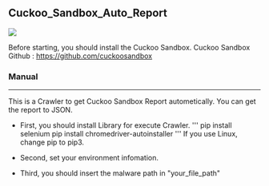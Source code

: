 ## Cuckoo_Sandbox_Auto_Report
![](https://user-images.githubusercontent.com/50067697/178905264-0e466a9a-be32-4698-a6c7-94eb55119a05.gif)

Before starting, you should install the Cuckoo Sandbox.
Cuckoo Sandbox Github : <https://github.com/cuckoosandbox>
### Manual
- - -
This is a Crawler to get Cuckoo Sandbox Report autometically.
You can get the report to JSON.

* First, you should install Library for execute Crawler.
'''
pip install selenium
pip install chromedriver-autoinstaller
'''
If you use Linux, change pip to pip3.

* Second, set your environment infomation.
* Third, you should insert the malware path in "your_file_path"
